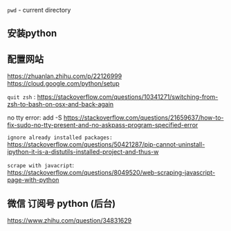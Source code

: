 
`pwd` - current directory
## 安装python


## 配置网站
https://zhuanlan.zhihu.com/p/22126999
https://cloud.google.com/python/setup

`quit zsh` : https://stackoverflow.com/questions/10341271/switching-from-zsh-to-bash-on-osx-and-back-again

no tty error: add -S
https://stackoverflow.com/questions/21659637/how-to-fix-sudo-no-tty-present-and-no-askpass-program-specified-error

`ignore already installed packages:` https://stackoverflow.com/questions/50421287/pip-cannot-uninstall-ipython-it-is-a-distutils-installed-project-and-thus-w


`scrape with javacript`: https://stackoverflow.com/questions/8049520/web-scraping-javascript-page-with-python


## 微信 订阅号 python (后台)

https://www.zhihu.com/question/34831629
